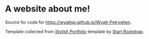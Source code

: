 # A website about me!

Source for code for https://wyattsp.github.io/Wyatt-Petryshen.

Template collected from [Stylish Portfolio](http://startbootstrap.com/template-overviews/stylish-portfolio/) template by [Start Bootstrap](http://startbootstrap.com/).
